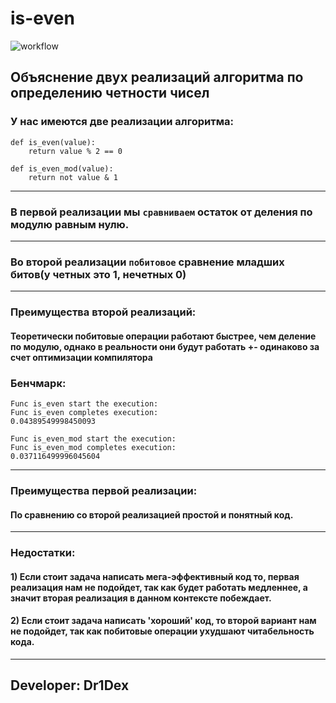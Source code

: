 # is-even
![workflow](https://github.com/Dr1DeX/is-even/actions/workflows/main.yml/badge.svg)

## Объяснение двух реализаций алгоритма по определению четности чисел

### У нас имеются две реализации алгоритма:

    def is_even(value):
        return value % 2 == 0

    def is_even_mod(value):
        return not value & 1

-------

### В первой реализации мы ``сравниваем`` остаток от деления по модулю равным нулю.

-------

### Во второй реализации ``побитовое`` сравнение младших битов(у четных это 1, нечетных 0)

-------

### Преимущества второй реализаций:

#### Теоретически побитовые операции работают быстрее, чем деление по модулю, однако в реальности они будут работать +- одинаково за счет оптимизации компилятора

### Бенчмарк:

    Func is_even start the execution:
    Func is_even completes execution:
    0.04389549998450093

    Func is_even_mod start the execution: 
    Func is_even_mod completes execution: 
    0.037116499996045604 

-----

### Преимущества первой реализации:

#### По сравнению со второй реализацией простой и понятный код.

_____

### Недостатки:

#### 1) Если стоит задача написать мега-эффективный код то, первая реализация нам не подойдет, так как будет работать медленнее, а значит вторая реализация в данном контексте побеждает.
#### 2) Если стоит задача написать 'хороший' код, то второй вариант нам не подойдет, так как побитовые операции ухудшают читабельность кода. 

_____

## Developer: Dr1Dex
